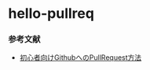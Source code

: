 # hello-pullreq

### 参考文献
- [初心者向けGithubへのPullRequest方法](https://github.com/zEttOn86/hello-pullreq.git)